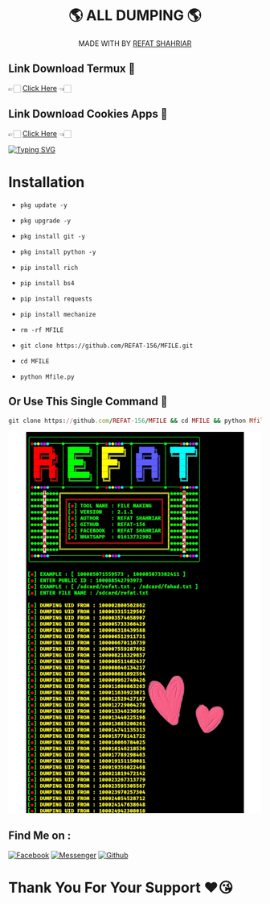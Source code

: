 <h1 align="center">
 🌎 ALL DUMPING 🌎
</h1>
</div>
<p align="center">
  MADE WITH BY <a href="https://github.com/REFAT-156">REFAT SHAHRIAR</a>
</p>
<p align="center">

## Link Download Termux 🤍
👉🏻 [Click Here](https://f-droid.org/repo/com.termux_118.apk) 👈🏻

## Link Download Cookies Apps 🤍
👉🏻 [Click Here](https://apkfab.com/rs-cookies-%F0%9F%8D%AA/com.cookies.extractor/apk?h=422aae316ddb134df6ee43ee0f8afe1b4f1cbd7bdfd8b2c325a4e29e92837ab6) 👈🏻

[![Typing SVG](https://readme-typing-svg.herokuapp.com?font=Neuton&size=23&color=30FF40&background=000000¢er=true&vCenter=true&width=350&height=55&lines=YOU+RESPECT+ME+I+RESPECT+YOU+😊;YOU+DISRESPECT+ME+I+FUCK+YOU+🙂)](https://git.io/typing-svg)
 
# Installation
 
- `pkg update -y`
 
- `pkg upgrade -y`
 
- `pkg install git -y`
 
- `pkg install python -y`
 
- `pip install rich`
 
- `pip install bs4`

- `pip install requests`

- `pip install mechanize`
 
- `rm -rf MFILE`
 
- `git clone https://github.com/REFAT-156/MFILE.git`
 
- `cd MFILE`
 
- `python Mfile.py`

## Or Use This Single Command 💁
```ruby
git clone https://github.com/REFAT-156/MFILE && cd MFILE && python Mfile.py
```

<img src="https://github.com/REFAT-156/MFILE/blob/main/IMG_20230119_134127.jpg" />

## Find Me on :
 
[![Facebook](https://img.shields.io/badge/Facebook-green?style=for-the-badge&logo=facebook)](https://fb.com/FHRBROO)
[![Messenger](https://img.shields.io/badge/Chat-Messenger-blue?style=for-the-badge&logo=messenger)](https://m.me/FHRBROO)
[![Github](https://img.shields.io/badge/Github-REFAT-156green?style=for-the-badge&logo=github)](https://github.com/REFAT-156)
 
# Thank You For Your Support ❤️😘
